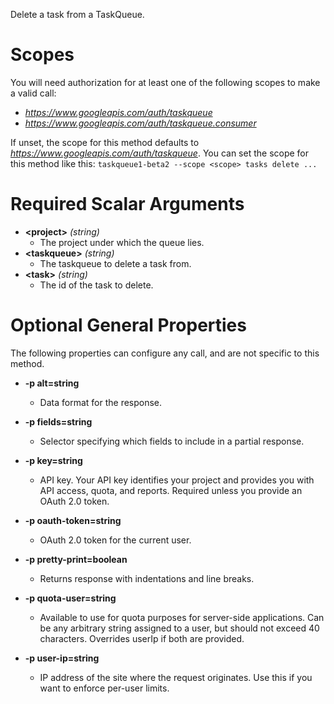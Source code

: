 Delete a task from a TaskQueue.
# Scopes

You will need authorization for at least one of the following scopes to make a valid call:

* *https://www.googleapis.com/auth/taskqueue*
* *https://www.googleapis.com/auth/taskqueue.consumer*

If unset, the scope for this method defaults to *https://www.googleapis.com/auth/taskqueue*.
You can set the scope for this method like this: `taskqueue1-beta2 --scope <scope> tasks delete ...`
# Required Scalar Arguments
* **&lt;project&gt;** *(string)*
    - The project under which the queue lies.
* **&lt;taskqueue&gt;** *(string)*
    - The taskqueue to delete a task from.
* **&lt;task&gt;** *(string)*
    - The id of the task to delete.
# Optional General Properties

The following properties can configure any call, and are not specific to this method.

* **-p alt=string**
    - Data format for the response.

* **-p fields=string**
    - Selector specifying which fields to include in a partial response.

* **-p key=string**
    - API key. Your API key identifies your project and provides you with API access, quota, and reports. Required unless you provide an OAuth 2.0 token.

* **-p oauth-token=string**
    - OAuth 2.0 token for the current user.

* **-p pretty-print=boolean**
    - Returns response with indentations and line breaks.

* **-p quota-user=string**
    - Available to use for quota purposes for server-side applications. Can be any arbitrary string assigned to a user, but should not exceed 40 characters. Overrides userIp if both are provided.

* **-p user-ip=string**
    - IP address of the site where the request originates. Use this if you want to enforce per-user limits.
